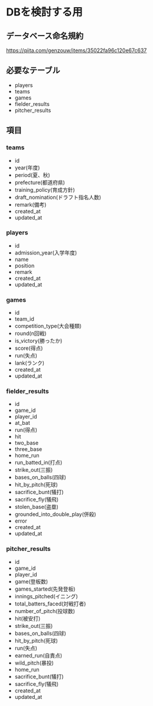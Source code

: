 # DBを検討する用

## データベース命名規約

https://qiita.com/genzouw/items/35022fa96c120e67c637

## 必要なテーブル
- players
- teams
- games
- fielder_results
- pitcher_results

## 項目

### teams
- id
- year(年度)
- period(夏、秋)
- prefecture(都道府県)
- training_policy(育成方針)
- draft_nomination(ドラフト指名人数)
- remark(備考)
- created_at
- updated_at

### players
- id
- admission_year(入学年度)
- name
- position
- remark
- created_at
- updated_at

### games
- id
- team_id
- competition_type(大会種類)
- round(n回戦)
- is_victory(勝ったか)
- score(得点)
- run(失点)
- lank(ランク)
- created_at
- updated_at

### fielder_results
- id
- game_id
- player_id
- at_bat
- run(得点)
- hit
- two_base
- three_base
- home_run
- run_batted_in(打点)
- strike_out(三振)
- bases_on_balls(四球)
- hit_by_pitch(死球)
- sacrifice_bunt(犠打)
- sacrifice_fly(犠飛)
- stolen_base(盗塁)
- grounded_into_double_play(併殺)
- error
- created_at
- updated_at

### pitcher_results
- id
- game_id
- player_id
- game(登板数)
- games_started(先発登板)
- innings_pitched(イニング)
- total_batters_faced(対戦打者)
- number_of_pitch(投球数)
- hit(被安打)
- strike_out(三振)
- bases_on_balls(四球)
- hit_by_pitch(死球)
- run(失点)
- earned_run(自責点)
- wild_pitch(暴投)
- home_run
- sacrifice_bunt(犠打)
- sacrifice_fly(犠飛)
- created_at
- updated_at